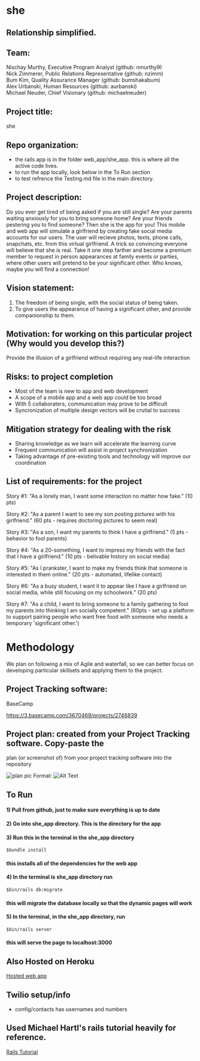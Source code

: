 # she
## Relationship simplified.

## Team:
Nischay Murthy, Executive Program Analyst (github: nmurthy9)  
Nick Zimmerer, Public Relations Representative (github: nzimm)  
Bum Kim, Quality Assurance Manager (github: bumshakabum)  
Alex Urbanski, Human Resources (github: aurbanski)  
Michael Neuder, Chief Visionary (github: michaelneuder)  

## Project title:
she

## Repo organization:
- the rails app is in the folder web_app/she_app. this is where all the active code lives. 
- to run the app locally, look below in the To Run section
- to test refrence the Testing.md file in the main directory. 

## Project description:
Do you ever get tired of being asked if you are still single? Are your parents
waiting anxiously for you to bring someone home? Are your friends pestering 
you to find someone? Then she is the app for you! This mobile and web app will
simulate a girlfriend by creating fake social media accounts for our users.
The user will recieve photos, texts, phone calls, snapchats, etc. from this
virtual girlfriend. A trick so convincing everyone will believe that she is
real. Take it one step farther and become a premium member to request in
person appearances at family events or parties, where other users will pretend
to be your significant other. Who knows, maybe you will find a connection!

## Vision statement:
1) The freedom of being single, with the social status of being taken.  
2) To give users the appearance of having a significant other, and provide
companionship to them.  

## Motivation: for working on this particular project (Why would you develop this?)
Provide the illusion of a girlfriend without requiring any real-life interaction

## Risks: to project completion
* Most of the team is new to app and web development
* A scope of a mobile app and a web app could be too broad
* With 5 collaboraters, communication may prove to be difficult
* Syncronization of multiple design vectors will be crutial to success

## Mitigation strategy for dealing with the risk
* Sharing knowledge as we learn will accelerate the learning curve
* Frequent communication will assist in project synchronization
* Taking advantage of pre-existing tools and technology will improve our
  coordination

## List of requirements: for the project
Story #1: "As a lonely man, I want some interaction no matter how fake." (10 pts)

Story #2: "As a parent I want to see my son posting pictures with his
girlfriend." (60 pts - requires doctoring pictures to seem real)

Story #3: "As a son, I want my parents to think I have a girlfriend." (5 pts -
behavior to fool parents)

Story #4: "As a 20-something, I want to impress my friends with the fact that I
have a girlfriend." (10 pts - belivable history on social media)

Story #5: "As I prankster, I want to make my friends think that someone is
interested in them online." (20 pts - automated, lifelike contact)

Story #6: "As a busy student, I want it to appear like I have a girlfriend on
social media, while still focusing on my schoolwork." (20 pts)

Story #7: "As a child, I want to bring someone to a family gathering to fool my
parents into thinking I am socially competent." (60pts - set up a platform to
support pairing people who want free food with someone who needs a temporary
'significant other.')

# Methodology
We plan on following a mix of Agile and waterfall, so we can better focus on
developing particular skillsets and applying them to the project.

## Project Tracking software:
BaseCamp

https://3.basecamp.com/3670469/projects/2748839

## Project plan: created from your Project Tracking software. Copy-paste the
plan (or screenshot of) from your project tracking software into the repository

![plan pic](/images/plan.png)
Format: ![Alt Text](url)

## To Run
#### 1) Pull from github, just to make sure everything is up to date
#### 2) Go into she_app directory. This is the directory for the app
#### 3) Run this in the terminal in the she_app directory
```
$bundle install
```
#### this installs all of the dependencies for the web app
#### 4) In the terminal is she_app directory run
````
$bin/rails db:migrate
````
#### this will migrate the database locally so that the dynamic pages will work
#### 5) In the terminal, in the she_app directory, run
```
$bin/rails server
```
#### this will serve the page to localhost:3000

## Also Hosted on Heroku
[Hosted web app](https://blooming-temple-89141.herokuapp.com/)

## Twilio setup/info
* config/contacts has usernames and numbers

## Used Michael Hartl's rails tutorial heavily for reference.
[Rails Tutorial](https://www.railstutorial.org/)

